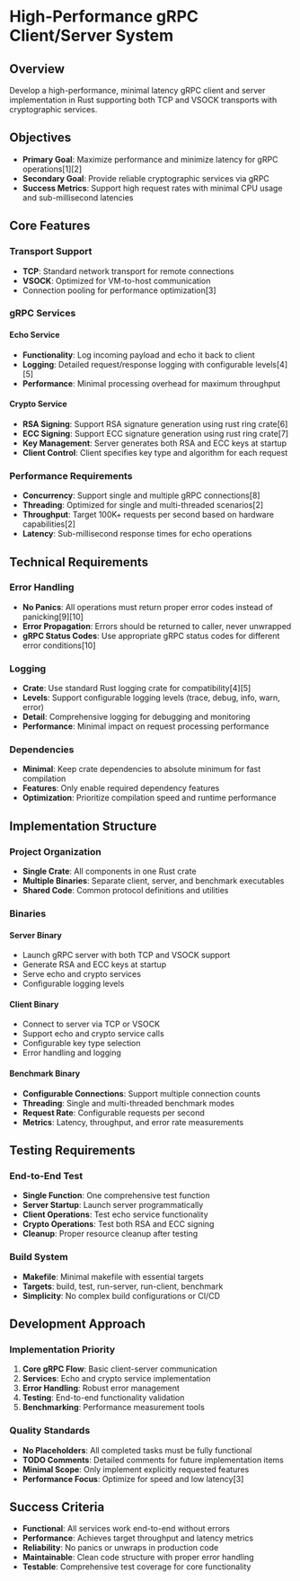 # High-Performance gRPC Client/Server System

## Overview

Develop a high-performance, minimal latency gRPC client and server implementation in Rust supporting both TCP and VSOCK transports with cryptographic services.

## Objectives

- **Primary Goal**: Maximize performance and minimize latency for gRPC operations[1][2]
- **Secondary Goal**: Provide reliable cryptographic services via gRPC
- **Success Metrics**: Support high request rates with minimal CPU usage and sub-millisecond latencies

## Core Features

### Transport Support
- **TCP**: Standard network transport for remote connections
- **VSOCK**: Optimized for VM-to-host communication
- Connection pooling for performance optimization[3]

### gRPC Services

#### Echo Service
- **Functionality**: Log incoming payload and echo it back to client
- **Logging**: Detailed request/response logging with configurable levels[4][5]
- **Performance**: Minimal processing overhead for maximum throughput

#### Crypto Service
- **RSA Signing**: Support RSA signature generation using rust ring crate[6]
- **ECC Signing**: Support ECC signature generation using rust ring crate[7]
- **Key Management**: Server generates both RSA and ECC keys at startup
- **Client Control**: Client specifies key type and algorithm for each request

### Performance Requirements

- **Concurrency**: Support single and multiple gRPC connections[8]
- **Threading**: Optimized for single and multi-threaded scenarios[2]
- **Throughput**: Target 100K+ requests per second based on hardware capabilities[2]
- **Latency**: Sub-millisecond response times for echo operations

## Technical Requirements

### Error Handling
- **No Panics**: All operations must return proper error codes instead of panicking[9][10]
- **Error Propagation**: Errors should be returned to caller, never unwrapped
- **gRPC Status Codes**: Use appropriate gRPC status codes for different error conditions[10]

### Logging
- **Crate**: Use standard Rust logging crate for compatibility[4][5]
- **Levels**: Support configurable logging levels (trace, debug, info, warn, error)
- **Detail**: Comprehensive logging for debugging and monitoring
- **Performance**: Minimal impact on request processing performance

### Dependencies
- **Minimal**: Keep crate dependencies to absolute minimum for fast compilation
- **Features**: Only enable required dependency features
- **Optimization**: Prioritize compilation speed and runtime performance

## Implementation Structure

### Project Organization
- **Single Crate**: All components in one Rust crate
- **Multiple Binaries**: Separate client, server, and benchmark executables
- **Shared Code**: Common protocol definitions and utilities

### Binaries

#### Server Binary
- Launch gRPC server with both TCP and VSOCK support
- Generate RSA and ECC keys at startup
- Serve echo and crypto services
- Configurable logging levels

#### Client Binary
- Connect to server via TCP or VSOCK
- Support echo and crypto service calls
- Configurable key type selection
- Error handling and logging

#### Benchmark Binary
- **Configurable Connections**: Support multiple connection counts
- **Threading**: Single and multi-threaded benchmark modes
- **Request Rate**: Configurable requests per second
- **Metrics**: Latency, throughput, and error rate measurements

## Testing Requirements

### End-to-End Test
- **Single Function**: One comprehensive test function
- **Server Startup**: Launch server programmatically
- **Client Operations**: Test echo service functionality
- **Crypto Operations**: Test both RSA and ECC signing
- **Cleanup**: Proper resource cleanup after testing

### Build System
- **Makefile**: Minimal makefile with essential targets
- **Targets**: build, test, run-server, run-client, benchmark
- **Simplicity**: No complex build configurations or CI/CD

## Development Approach

### Implementation Priority
1. **Core gRPC Flow**: Basic client-server communication
2. **Services**: Echo and crypto service implementation
3. **Error Handling**: Robust error management
4. **Testing**: End-to-end functionality validation
5. **Benchmarking**: Performance measurement tools

### Quality Standards
- **No Placeholders**: All completed tasks must be fully functional
- **TODO Comments**: Detailed comments for future implementation items
- **Minimal Scope**: Only implement explicitly requested features
- **Performance Focus**: Optimize for speed and low latency[3]

## Success Criteria

- **Functional**: All services work end-to-end without errors
- **Performance**: Achieves target throughput and latency metrics
- **Reliability**: No panics or unwraps in production code
- **Maintainable**: Clean code structure with proper error handling
- **Testable**: Comprehensive test coverage for core functionality
